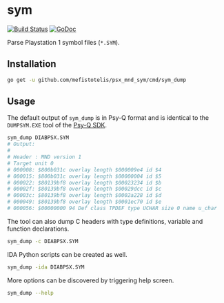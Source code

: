 # sym

[![Build Status](https://api.travis-ci.com/mefistotelis/psx_mnd_sym.svg)](https://app.travis-ci.com/github/mefistotelis/psx_mnd_sym)
[![GoDoc](https://godoc.org/github.com/mefistotelis/psx_mnd_sym?status.svg)](https://godoc.org/github.com/mefistotelis/psx_mnd_sym)

Parse Playstation 1 symbol files (`*.SYM`).

## Installation

```bash
go get -u github.com/mefistotelis/psx_mnd_sym/cmd/sym_dump
```

## Usage

The default output of `sym_dump` is in Psy-Q format and is identical to the
`DUMPSYM.EXE` tool of the [Psy-Q SDK](http://www.psxdev.net/help/psyq_install.html).

```bash
sym_dump DIABPSX.SYM
# Output:
#
# Header : MND version 1
# Target unit 0
# 000008: $800b031c overlay length $000009e4 id $4
# 000015: $800b031c overlay length $00000004 id $5
# 000022: $80139bf8 overlay length $00023234 id $b
# 00002f: $80139bf8 overlay length $00029dcc id $c
# 00003c: $80139bf8 overlay length $0002a228 id $d
# 000049: $80139bf8 overlay length $0001ec70 id $e
# 000056: $00000000 94 Def class TPDEF type UCHAR size 0 name u_char
```

The tool can also dump C headers with type definitions, variable and function declarations.

```bash
sym_dump -c DIABPSX.SYM
```

IDA Python scripts can be created as well.

```bash
sym_dump -ida DIABPSX.SYM
```

More options can be discovered by triggering help screen.

```bash
sym_dump --help
```
